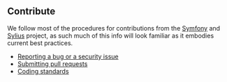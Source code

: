 ## Contribute

We follow most of the procedures for contributions from the [Symfony](http://symfony.com/doc/current/contributing/index.html) and [Sylius](http://sylius.org) project, as such much of this info will look familiar as it embodies current best practices.

* [Reporting a bug or a security issue](./docs/07-01-reporting-issues.md)
* [Submitting pull requests](./docs/07-02-pull-requests.md)
* [Coding standards](./docs/07-03-coding-standards.md)

